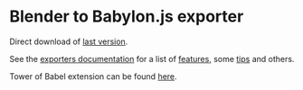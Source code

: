 Blender to Babylon.js exporter
==============================

Direct download of [last version](https://github.com/BabylonJS/Exporters/blob/master/Blender/Blender2Babylon-5.4.zip?raw=true).

See the [exporters documentation](http://doc.babylonjs.com/exporters) for a list of [features](http://doc.babylonjs.com/exporters/blender), some [tips](http://doc.babylonjs.com/exporters/blender_tips) and others.

Tower of Babel extension can be found [here](https://github.com/BabylonJS/Extensions/tree/master/QueuedInterpolation/Blender).
